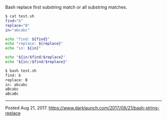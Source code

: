 Bash replace first substring match or all substring matches.

```bash
$ cat test.sh
find="b"
replace="B"
in="abcabc"

echo "find: ${find}"
echo "replace: ${replace}"
echo "in: ${in}"

echo "${in/$find/$replace}"
echo "${in//$find/$replace}"

$ bash test.sh
find: b
replace: B
in: abcabc
aBcabc
aBcaBc
```

---

Posted Aug 21, 2017.
https://www.darklaunch.com/2017/08/21/bash-string-replace